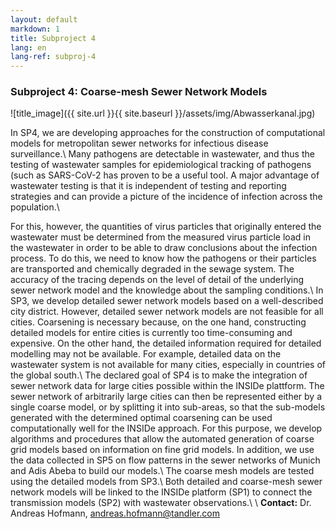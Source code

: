 ```yaml
---
layout: default
markdown: 1
title: Subproject 4
lang: en
lang-ref: subproj-4
---
```


### Subproject 4: Coarse-mesh Sewer Network Models

![title_image]({{ site.url }}{{ site.baseurl }}/assets/img/Abwasserkanal.jpg)

In SP4, we are developing approaches for the construction of computational models for metropolitan sewer networks for infectious disease surveillance.\\
Many pathogens are detectable in wastewater, and thus the testing of wastewater samples for epidemiological tracking of pathogens (such as SARS-CoV-2 has proven to be a useful tool. A major advantage of wastewater testing is that it is independent of testing and reporting strategies and can provide a picture of the incidence of infection across the population.\\

For this, however, the quantities of virus particles that originally entered the wastewater must be determined from the measured virus particle load in the wastewater in order to be able to draw conclusions about the infection process. To do this, we need to know how the pathogens or their particles are transported and chemically degraded in the sewage system. The accuracy of the tracing depends on the level of detail of the underlying sewer network model and the knowledge about the sampling conditions.\\
In SP3, we develop detailed sewer network models based on a well-described city district. However, detailed sewer network models are not feasible for all cities. Coarsening is necessary because, on the one hand, constructing detailed models for entire cities is currently too time-consuming and expensive. On the other hand, the detailed information required for detailed modelling may not be available. For example, detailed data on the wastewater system is not available for many cities, especially in countries of the global south.\\
The declared goal of SP4 is to make the integration of sewer network data for large cities possible within the INSIDe plattform. The sewer network of arbitrarily large cities can then be represented either by a single coarse model, or by splitting it into sub-areas, so that the sub-models generated with the determined optimal coarsening can be used computationally well for the INSIDe approach. For this purpose, we develop algorithms and procedures that allow the automated generation of coarse grid models based on information on fine grid models. In addition, we use the data collected in SP5 on flow patterns in the sewer networks of Munich and Adis Abeba to build our models.\\
The coarse mesh models are tested using the detailed models from SP3.\\
Both detailed and coarse-mesh sewer network models will be linked to the INSIDe platform (SP1) to connect the transmission models (SP2) with wastewater observations.\\
\\
**Contact:** Dr. Andreas Hofmann, andreas.hofmann@tandler.com